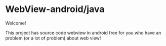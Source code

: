 # WebView-android/java

Welcome!

This project has source code webview in android free for you who have an problem (or a lot of problem) about web view!
